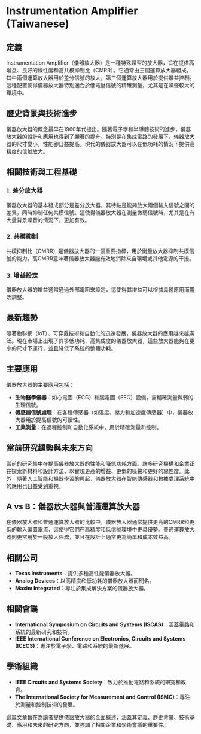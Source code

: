 # Instrumentation Amplifier (Taiwanese)

## 定義

Instrumentation Amplifier（儀器放大器）是一種特殊類型的放大器，旨在提供高增益、良好的線性度和高共模抑制比（CMRR）。它通常由三個運算放大器組成，其中兩個運算放大器用於差分信號的放大，第三個運算放大器用於提供增益控制。這種配置使得儀器放大器特別適合於低電壓信號的精確測量，尤其是在噪聲較大的環境中。

## 歷史背景與技術進步

儀器放大器的概念最早在1960年代提出。隨著電子學和半導體技術的進步，儀器放大器的設計和應用也得到了顯著的提升。特別是在集成電路的發展下，儀器放大器的尺寸變小，性能卻日益提高。現代的儀器放大器可以在低功耗的情況下提供高精度的信號放大。

## 相關技術與工程基礎

### 1. 差分放大器

儀器放大器的基本組成部分是差分放大器，其特點是能夠放大兩個輸入信號之間的差異，同時抑制任何共模信號。這使得儀器放大器在測量微弱信號時，尤其是在有大量背景噪音的情況下，更加有效。

### 2. 共模抑制

共模抑制比（CMRR）是儀器放大器的一個重要指標，用於衡量放大器抑制共模信號的能力。高CMRR意味著儀器放大器能有效地消除來自環境或其他電源的干擾。

### 3. 增益設定

儀器放大器的增益通常通過外部電阻來設定，這使得其增益可以根據具體應用而靈活調整。

## 最新趨勢

隨著物聯網（IoT）、可穿戴技術和自動化的迅速發展，儀器放大器的應用越來越廣泛。現在市場上出現了許多低功耗、高集成度的儀器放大器，這些放大器能夠在更小的尺寸下運行，並且降低了系統的整體功耗。

## 主要應用

儀器放大器的主要應用包括：

- **生物醫學儀器**：如心電圖（ECG）和腦電圖（EEG）設備，需精確測量微弱的生理信號。
- **傳感器信號處理**：在各種傳感器（如溫度、壓力和加速度傳感器）中，儀器放大器用於提高信號的可讀性。
- **工業測量**：在過程控制和自動化系統中，用於精確測量和控制。

## 當前研究趨勢與未來方向

當前的研究集中在提高儀器放大器的性能和降低功耗方面。許多研究機構和企業正在探索新材料和設計方法，以實現更高的增益、更低的噪聲和更好的線性度。此外，隨著人工智能和機器學習的興起，儀器放大器在智能傳感器和數據處理系統中的應用也日益受到重視。

## A vs B：儀器放大器與普通運算放大器

在儀器放大器和普通運算放大器的比較中，儀器放大器通常提供更高的CMRR和更低的輸入偏置電流，這使得它們在高精度和低信號環境中更具優勢。普通運算放大器則更常用於一般放大任務，並且在設計上通常更為簡單和成本效益高。

## 相關公司

- **Texas Instruments**：提供多種高性能儀器放大器。
- **Analog Devices**：以高精度和低功耗的儀器放大器而聞名。
- **Maxim Integrated**：專注於集成解決方案的儀器放大器。

## 相關會議

- **International Symposium on Circuits and Systems (ISCAS)**：涵蓋電路和系統的最新研究和技術。
- **IEEE International Conference on Electronics, Circuits and Systems (ICECS)**：專注於電子學、電路和系統的最新進展。

## 學術組織

- **IEEE Circuits and Systems Society**：致力於推動電路和系統的研究和教育。
- **The International Society for Measurement and Control (ISMC)**：專注於測量和控制技術的發展。

這篇文章旨在為讀者提供儀器放大器的全面概述，涵蓋其定義、歷史背景、技術基礎、應用和未來的研究方向，並強調了相關企業和學術會議的重要性。